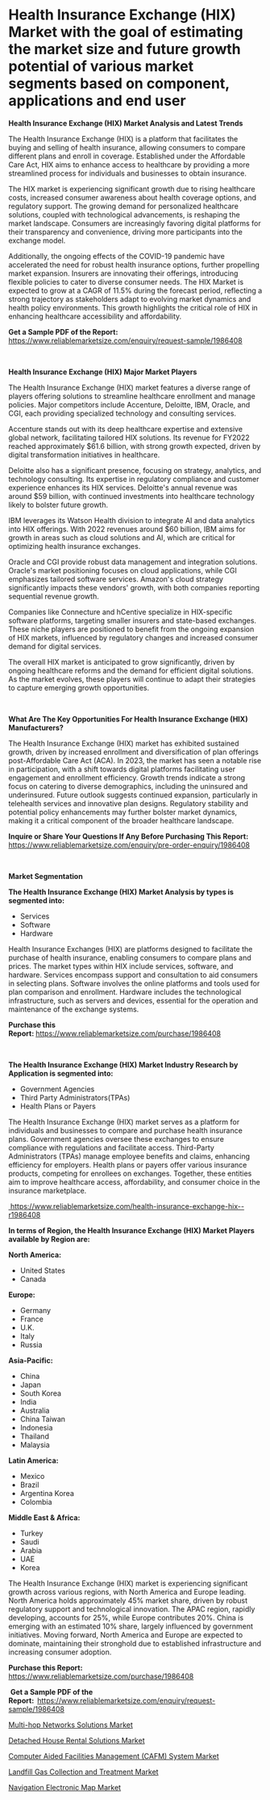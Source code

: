 <p><h1>Health Insurance Exchange (HIX) Market with the goal of estimating the market size and future growth potential of various market segments based on component, applications and end user</h1></p><p><strong>Health Insurance Exchange (HIX) Market Analysis and Latest Trends</strong></p>
<p><p>The Health Insurance Exchange (HIX) is a platform that facilitates the buying and selling of health insurance, allowing consumers to compare different plans and enroll in coverage. Established under the Affordable Care Act, HIX aims to enhance access to healthcare by providing a more streamlined process for individuals and businesses to obtain insurance.</p><p>The HIX market is experiencing significant growth due to rising healthcare costs, increased consumer awareness about health coverage options, and regulatory support. The growing demand for personalized healthcare solutions, coupled with technological advancements, is reshaping the market landscape. Consumers are increasingly favoring digital platforms for their transparency and convenience, driving more participants into the exchange model.</p><p>Additionally, the ongoing effects of the COVID-19 pandemic have accelerated the need for robust health insurance options, further propelling market expansion. Insurers are innovating their offerings, introducing flexible policies to cater to diverse consumer needs. The HIX Market is expected to grow at a CAGR of 11.5% during the forecast period, reflecting a strong trajectory as stakeholders adapt to evolving market dynamics and health policy environments. This growth highlights the critical role of HIX in enhancing healthcare accessibility and affordability.</p></p>
<p><strong>Get a Sample PDF of the Report:&nbsp;</strong> <a href="https://www.reliablemarketsize.com/enquiry/request-sample/1986408?utm_campaign=2472&utm_medium=2&utm_source=Github&utm_content=ia&utm_term=11032025&utm_id=health-insurance-exchange-hix">https://www.reliablemarketsize.com/enquiry/request-sample/1986408</a></p>
<p>&nbsp;</p>
<p><strong>Health Insurance Exchange (HIX) Major Market Players</strong></p>
<p><p>The Health Insurance Exchange (HIX) market features a diverse range of players offering solutions to streamline healthcare enrollment and manage policies. Major competitors include Accenture, Deloitte, IBM, Oracle, and CGI, each providing specialized technology and consulting services.</p><p>Accenture stands out with its deep healthcare expertise and extensive global network, facilitating tailored HIX solutions. Its revenue for FY2022 reached approximately $61.6 billion, with strong growth expected, driven by digital transformation initiatives in healthcare.</p><p>Deloitte also has a significant presence, focusing on strategy, analytics, and technology consulting. Its expertise in regulatory compliance and customer experience enhances its HIX services. Deloitte's annual revenue was around $59 billion, with continued investments into healthcare technology likely to bolster future growth.</p><p>IBM leverages its Watson Health division to integrate AI and data analytics into HIX offerings. With 2022 revenues around $60 billion, IBM aims for growth in areas such as cloud solutions and AI, which are critical for optimizing health insurance exchanges.</p><p>Oracle and CGI provide robust data management and integration solutions. Oracle's market positioning focuses on cloud applications, while CGI emphasizes tailored software services. Amazon's cloud strategy significantly impacts these vendors' growth, with both companies reporting sequential revenue growth.</p><p>Companies like Connecture and hCentive specialize in HIX-specific software platforms, targeting smaller insurers and state-based exchanges. These niche players are positioned to benefit from the ongoing expansion of HIX markets, influenced by regulatory changes and increased consumer demand for digital services.</p><p>The overall HIX market is anticipated to grow significantly, driven by ongoing healthcare reforms and the demand for efficient digital solutions. As the market evolves, these players will continue to adapt their strategies to capture emerging growth opportunities.</p></p>
<p>&nbsp;</p>
<p><strong>What Are The Key Opportunities For Health Insurance Exchange (HIX) Manufacturers?</strong></p>
<p><p>The Health Insurance Exchange (HIX) market has exhibited sustained growth, driven by increased enrollment and diversification of plan offerings post-Affordable Care Act (ACA). In 2023, the market has seen a notable rise in participation, with a shift towards digital platforms facilitating user engagement and enrollment efficiency. Growth trends indicate a strong focus on catering to diverse demographics, including the uninsured and underinsured. Future outlook suggests continued expansion, particularly in telehealth services and innovative plan designs. Regulatory stability and potential policy enhancements may further bolster market dynamics, making it a critical component of the broader healthcare landscape.</p></p>
<p><strong>Inquire or Share Your Questions If Any Before Purchasing This Report:</strong> <a href="https://www.reliablemarketsize.com/enquiry/pre-order-enquiry/1986408?utm_campaign=2472&utm_medium=2&utm_source=Github&utm_content=ia&utm_term=11032025&utm_id=health-insurance-exchange-hix">https://www.reliablemarketsize.com/enquiry/pre-order-enquiry/1986408</a></p>
<p>&nbsp;</p>
<p><strong>Market Segmentation</strong></p>
<p><strong>The Health Insurance Exchange (HIX) Market Analysis by types is segmented into:</strong></p>
<p><ul><li>Services</li><li>Software</li><li>Hardware</li></ul></p>
<p><p>Health Insurance Exchanges (HIX) are platforms designed to facilitate the purchase of health insurance, enabling consumers to compare plans and prices. The market types within HIX include services, software, and hardware. Services encompass support and consultation to aid consumers in selecting plans. Software involves the online platforms and tools used for plan comparison and enrollment. Hardware includes the technological infrastructure, such as servers and devices, essential for the operation and maintenance of the exchange systems.</p></p>
<p><strong>Purchase this Report:&nbsp;</strong><a href="https://www.reliablemarketsize.com/purchase/1986408?utm_campaign=2472&utm_medium=2&utm_source=Github&utm_content=ia&utm_term=11032025&utm_id=health-insurance-exchange-hix">https://www.reliablemarketsize.com/purchase/1986408</a></p>
<p>&nbsp;</p>
<p><strong>The Health Insurance Exchange (HIX) Market Industry Research by Application is segmented into:</strong></p>
<p><ul><li>Government Agencies</li><li>Third Party Administrators(TPAs)</li><li>Health Plans or Payers</li></ul></p>
<p><p>The Health Insurance Exchange (HIX) market serves as a platform for individuals and businesses to compare and purchase health insurance plans. Government agencies oversee these exchanges to ensure compliance with regulations and facilitate access. Third-Party Administrators (TPAs) manage employee benefits and claims, enhancing efficiency for employers. Health plans or payers offer various insurance products, competing for enrollees on exchanges. Together, these entities aim to improve healthcare access, affordability, and consumer choice in the insurance marketplace.</p></p>
<p><a href="https://www.reliablemarketsize.com/health-insurance-exchange-hix--r1986408?utm_campaign=2472&utm_medium=2&utm_source=Github&utm_content=ia&utm_term=11032025&utm_id=health-insurance-exchange-hix">&nbsp;https://www.reliablemarketsize.com/health-insurance-exchange-hix--r1986408</a></p>
<p><strong>In terms of Region, the Health Insurance Exchange (HIX) Market Players available by Region are:</strong></p>
<p>
    <p> <strong> North America: </strong>
        <ul>
            <li>United States</li>
            <li>Canada</li>
        </ul>
        </p> 
    <p> <strong> Europe: </strong>
        <ul>
            <li>Germany</li>
            <li>France</li>
            <li>U.K.</li>
            <li>Italy</li>
            <li>Russia</li>
        </ul>
        </p> 
    <p> <strong> Asia-Pacific: </strong>
        <ul>
            <li>China</li>
            <li>Japan</li>
            <li>South Korea</li>
            <li>India</li>
            <li>Australia</li>
            <li>China Taiwan</li>
            <li>Indonesia</li>
            <li>Thailand</li>
            <li>Malaysia</li>
        </ul>
        </p> 
    <p> <strong> Latin America: </strong>
        <ul>
            <li>Mexico</li>
            <li>Brazil</li>
            <li>Argentina Korea</li>
            <li>Colombia</li>
        </ul>
        </p> 
    <p> <strong> Middle East & Africa: </strong>
        <ul>
            <li>Turkey</li>
            <li>Saudi</li>
            <li>Arabia</li>
            <li>UAE</li>
            <li>Korea</li>
        </ul>
    </p>
    </p>
<p><p>The Health Insurance Exchange (HIX) market is experiencing significant growth across various regions, with North America and Europe leading. North America holds approximately 45% market share, driven by robust regulatory support and technological innovation. The APAC region, rapidly developing, accounts for 25%, while Europe contributes 20%. China is emerging with an estimated 10% share, largely influenced by government initiatives. Moving forward, North America and Europe are expected to dominate, maintaining their stronghold due to established infrastructure and increasing consumer adoption.</p></p>
<p><strong>Purchase this Report: </strong><a href="https://www.reliablemarketsize.com/purchase/1986408?utm_campaign=2472&utm_medium=2&utm_source=Github&utm_content=ia&utm_term=11032025&utm_id=health-insurance-exchange-hix">https://www.reliablemarketsize.com/purchase/1986408</a></p>
<p>&nbsp;<strong>Get a Sample PDF of the Report:&nbsp;&nbsp;</strong><a href="https://www.reliablemarketsize.com/enquiry/request-sample/1986408?utm_campaign=2472&utm_medium=2&utm_source=Github&utm_content=ia&utm_term=11032025&utm_id=health-insurance-exchange-hix">https://www.reliablemarketsize.com/enquiry/request-sample/1986408</a></p>
<p><strong></strong></p>
<p><p><a href="https://github.com/brinnoifon/Market-Research-Report-List-1/blob/main/multi-hop-networks-solutions-market.md?utm_campaign=2472&utm_medium=2&utm_source=Github&utm_content=ia&utm_term=11032025&utm_id=health-insurance-exchange-hix">Multi-hop Networks Solutions Market</a></p><p><a href="https://github.com/trenkkwasek84/Market-Research-Report-List-1/blob/main/detached-house-rental-solutions-market.md?utm_campaign=2472&utm_medium=2&utm_source=Github&utm_content=ia&utm_term=11032025&utm_id=health-insurance-exchange-hix">Detached House Rental Solutions Market</a></p><p><a href="https://github.com/rjaibiagha/Market-Research-Report-List-1/blob/main/computer-aided-facilities-management-cafm-system-market.md?utm_campaign=2472&utm_medium=2&utm_source=Github&utm_content=ia&utm_term=11032025&utm_id=health-insurance-exchange-hix">Computer Aided Facilities Management (CAFM) System Market</a></p><p><a href="https://github.com/godekkutero4/Market-Research-Report-List-1/blob/main/landfill-gas-collection-and-treatment-market.md?utm_campaign=2472&utm_medium=2&utm_source=Github&utm_content=ia&utm_term=11032025&utm_id=health-insurance-exchange-hix">Landfill Gas Collection and Treatment Market</a></p><p><a href="https://github.com/rumaskdallys2/Market-Research-Report-List-1/blob/main/navigation-electronic-map-market.md?utm_campaign=2472&utm_medium=2&utm_source=Github&utm_content=ia&utm_term=11032025&utm_id=health-insurance-exchange-hix">Navigation Electronic Map Market</a></p></p>